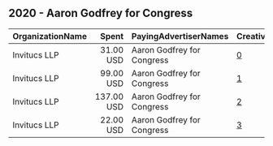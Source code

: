 ## 2020 - Aaron Godfrey for Congress 
|OrganizationName|Spent|PayingAdvertiserNames|CreativeUrls|Impressions|Genders|AgeBrackets|CountryCodes|BillingAddresses|CandidateBallotInformation|
|:---|---:|:---|:---|---:|:---|:---|:---|:---|:---|
|Invitucs LLP|31.00 USD|Aaron Godfrey for Congress|[0](https://www.snap.com/political-ads/asset/b17fca4c99fc847e9758ca153761480f4cdbf0f0a34984dee49ebc0d5265508a?mediaType=mp4)|19,729||18+|united states|US|Aaron Godfrey for Congress|
|Invitucs LLP|99.00 USD|Aaron Godfrey for Congress|[1](https://www.snap.com/political-ads/asset/7ee2180d57f51c0cb9ed77c1efe39798fd9ae33654be953e8e5088b8928c3370?mediaType=mp4)|27,875||18+|united states|US|Make sure you get out and vote|
|Invitucs LLP|137.00 USD|Aaron Godfrey for Congress|[2](https://www.snap.com/political-ads/asset/20fd7b6229eab2b5ea7c229bcad4dacb202d1c433dcb7f193d474a88a85a61cd?mediaType=mp4)|68,303||18+|united states|US|We need you to get out and vote|
|Invitucs LLP|22.00 USD|Aaron Godfrey for Congress|[3](https://www.snap.com/political-ads/asset/9470ace1746e99281e9e32ee4dbe6a6c48cf2263dc46e58a4652997e9d0c993e?mediaType=mp4)|14,130||18+|united states|US|Aaron Godfrey|
